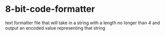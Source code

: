 # 8-bit-code-formatter

text formatter file that will take in a string with a length no longer than 4  and output an encoded value representing that string
